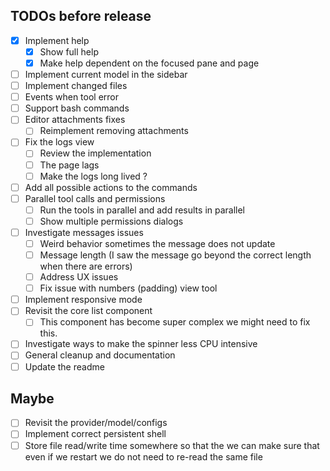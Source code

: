 ## TODOs before release

- [x] Implement help
  - [x] Show full help
  - [x] Make help dependent on the focused pane and page
- [ ] Implement current model in the sidebar
- [ ] Implement changed files
- [ ] Events when tool error
- [ ] Support bash commands
- [ ] Editor attachments fixes
  - [ ] Reimplement removing attachments
- [ ] Fix the logs view
  - [ ] Review the implementation
  - [ ] The page lags
  - [ ] Make the logs long lived ?
- [ ] Add all possible actions to the commands
- [ ] Parallel tool calls and permissions
  - [ ] Run the tools in parallel and add results in parallel
  - [ ] Show multiple permissions dialogs
- [ ] Investigate messages issues
  - [ ] Weird behavior sometimes the message does not update
  - [ ] Message length (I saw the message go beyond the correct length when there are errors)
  - [ ] Address UX issues
  - [ ] Fix issue with numbers (padding) view tool
- [ ] Implement responsive mode
- [ ] Revisit the core list component
  - [ ] This component has become super complex we might need to fix this.
- [ ] Investigate ways to make the spinner less CPU intensive
- [ ] General cleanup and documentation
- [ ] Update the readme

## Maybe

- [ ] Revisit the provider/model/configs
- [ ] Implement correct persistent shell
- [ ] Store file read/write time somewhere so that the we can make sure that even if we restart we do not need to re-read the same file
